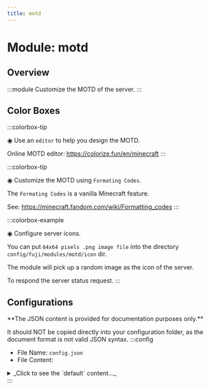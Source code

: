 ```yaml
---
title: motd
---
```



# Module: motd

## Overview
:::module
  Customize the MOTD of the server.
:::
## Color Boxes

:::colorbox-tip

  ◉ Use an `editor` to help you design the MOTD.
  
  Online MOTD editor: https://colorize.fun/en/minecraft
:::

:::colorbox-tip

  ◉ Customize the MOTD using `Formating Codes`.
  
  The `Formating Codes` is a vanilla Minecraft feature.
  
  See: https://minecraft.fandom.com/wiki/Formatting_codes
:::

:::colorbox-example

  ◉ Configure server icons.
  
  You can put `64x64 pixels .png image file` into the directory `config/fuji/modules/motd/icon` dir.
  
  The module will pick up a random image as the icon of the server.
  
  To respond the server status request.
:::

## Configurations
<Admonition type="warning" icon="" title="">
**The JSON content is provided for documentation purposes only.**

It should NOT be copied directly into your configuration folder, as the document format is not valid JSON syntax.
</Admonition>
:::config
- File Name: `config.json`
- File Content: 
<details>

<summary>_Click to see the `default` content..._</summary>

```json showLineNumbers title="config/fuji/modules/motd/config.json"
{
  /* Defined `motd` entry. */
  "messages": [
    {
      "text": "<gradient:#FFA1F5:#BFBDFB:#6ECBFF>Pure Survival %server:version% / Up %server:uptime% ❤ Discord Group XXX</gradient><newline><gradient:#99CCFF:#BBDFFF>%fuji:server_playtime%🔥 %fuji:server_mined%⛏ %fuji:server_placed%🔳 %fuji:server_killed%🗡 %fuji:server_moved%🌍",
      "icon": null
    },
    {
      "text": "Please put your icon in `config/fuji/modules/motd/icon/` dir.",
      "icon": "icon-1.png"
    }
  ]
  /* This section is used to customize the `players info` in the server metadata. */,
  "players_info": {
    "max_players": {
      "delta_min": 0,
      "delta_max": 0
    },
    "online_players": {
      "delta_min": 0,
      "delta_max": 0
    },
    "hover_text": {
      "enable": true,
      "lines": [
        "§aWelcome to the server!",
        "§aServer version: %server:version%",
        "§b§o§lJoin to play now."
      ]
    }
  }
  /* Customize the `version text`.
  
  <red>NOTE: Once you enable this feature, the `ping result` will not be displayed on the client. */,
  "version_text": {
    "enable": false,
    "text": "§bJoin to play now."
  }
}
```
</details>
:::
